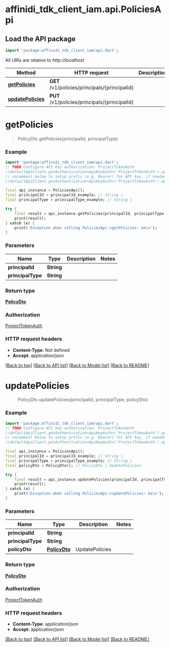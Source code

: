 # affinidi_tdk_client_iam.api.PoliciesApi

## Load the API package

```dart
import 'package:affinidi_tdk_client_iam/api.dart';
```

All URIs are relative to _http://localhost_

| Method                                              | HTTP request                                  | Description |
| --------------------------------------------------- | --------------------------------------------- | ----------- |
| [**getPolicies**](PoliciesApi.md#getpolicies)       | **GET** /v1/policies/principals/{principalId} |
| [**updatePolicies**](PoliciesApi.md#updatepolicies) | **PUT** /v1/policies/principals/{principalId} |

# **getPolicies**

> PolicyDto getPolicies(principalId, principalType)

### Example

```dart
import 'package:affinidi_tdk_client_iam/api.dart';
// TODO Configure API key authorization: ProjectTokenAuth
//defaultApiClient.getAuthentication<ApiKeyAuth>('ProjectTokenAuth').apiKey = 'YOUR_API_KEY';
// uncomment below to setup prefix (e.g. Bearer) for API key, if needed
//defaultApiClient.getAuthentication<ApiKeyAuth>('ProjectTokenAuth').apiKeyPrefix = 'Bearer';

final api_instance = PoliciesApi();
final principalId = principalId_example; // String |
final principalType = principalType_example; // String |

try {
    final result = api_instance.getPolicies(principalId, principalType);
    print(result);
} catch (e) {
    print('Exception when calling PoliciesApi->getPolicies: $e\n');
}
```

### Parameters

| Name              | Type       | Description | Notes |
| ----------------- | ---------- | ----------- | ----- |
| **principalId**   | **String** |             |
| **principalType** | **String** |             |

### Return type

[**PolicyDto**](PolicyDto.md)

### Authorization

[ProjectTokenAuth](../README.md#ProjectTokenAuth)

### HTTP request headers

- **Content-Type**: Not defined
- **Accept**: application/json

[[Back to top]](#) [[Back to API list]](../README.md#documentation-for-api-endpoints) [[Back to Model list]](../README.md#documentation-for-models) [[Back to README]](../README.md)

# **updatePolicies**

> PolicyDto updatePolicies(principalId, principalType, policyDto)

### Example

```dart
import 'package:affinidi_tdk_client_iam/api.dart';
// TODO Configure API key authorization: ProjectTokenAuth
//defaultApiClient.getAuthentication<ApiKeyAuth>('ProjectTokenAuth').apiKey = 'YOUR_API_KEY';
// uncomment below to setup prefix (e.g. Bearer) for API key, if needed
//defaultApiClient.getAuthentication<ApiKeyAuth>('ProjectTokenAuth').apiKeyPrefix = 'Bearer';

final api_instance = PoliciesApi();
final principalId = principalId_example; // String |
final principalType = principalType_example; // String |
final policyDto = PolicyDto(); // PolicyDto | UpdatePolicies

try {
    final result = api_instance.updatePolicies(principalId, principalType, policyDto);
    print(result);
} catch (e) {
    print('Exception when calling PoliciesApi->updatePolicies: $e\n');
}
```

### Parameters

| Name              | Type                          | Description    | Notes |
| ----------------- | ----------------------------- | -------------- | ----- |
| **principalId**   | **String**                    |                |
| **principalType** | **String**                    |                |
| **policyDto**     | [**PolicyDto**](PolicyDto.md) | UpdatePolicies |

### Return type

[**PolicyDto**](PolicyDto.md)

### Authorization

[ProjectTokenAuth](../README.md#ProjectTokenAuth)

### HTTP request headers

- **Content-Type**: application/json
- **Accept**: application/json

[[Back to top]](#) [[Back to API list]](../README.md#documentation-for-api-endpoints) [[Back to Model list]](../README.md#documentation-for-models) [[Back to README]](../README.md)
